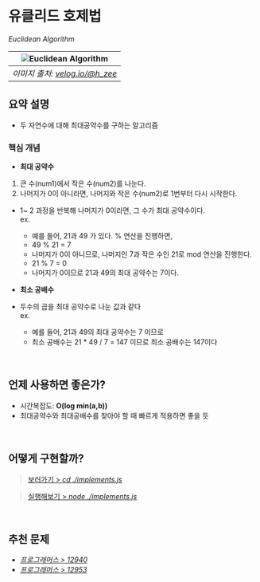 # 유클리드 호제법

_Euclidean Algorithm_

<div align="center">

|                        ![Euclidean Algorithm](https://github.com/user-attachments/assets/774b0b27-a408-4ebf-8630-2a1f4cca5fed)                         |
| :----------------------------------------------------------------------------------------------------------------------------------------------------: |
| _이미지 출처: [velog.io/@h_zee](https://velog.io/@h_zee/%EC%A0%95%EC%88%98%EB%A1%A0-%EC%9C%A0%ED%81%B4%EB%A6%AC%EB%93%9C-%ED%98%B8%EC%A0%9C%EB%B2%95)_ |

</div>

## 요약 설명

- 두 자연수에 대해 최대공약수를 구하는 알고리즘

### 핵심 개념

- **최대 공약수**

1. 큰 수(num1)에서 작은 수(num2)를 나눈다.
2. 나머지가 0이 아니라면, 나머지와 작은 수(num2)로 1번부터 다시 시작한다.

- 1~ 2 과정을 반복해 나머지가 0이라면, 그 수가 최대 공약수이다.<br/>
  ex.

  - 예를 들어, 21과 49 가 있다. % 연산을 진행하면,
  - 49 % 21 = 7
  - 나머지가 0이 아니므로, 나머지인 7과 작은 수인 21로 mod 연산을 진행한다.
  - 21 % 7 = 0
  - 나머지가 0이므로 21과 49의 최대 공약수는 7이다.

- **최소 공배수**
- 두수의 곱을 최대 공약수로 나눈 값과 같다<br/>
  ex.
  - 예를 들어, 21과 49의 최대 공약수는 7 이므로
  - 최소 공배수는 21 \* 49 / 7 = 147 이므로 최소 공배수는 147이다

<br/>

## 언제 사용하면 좋은가?

- 시간복잡도: **O(log min(a,b))**
- 최대공약수와 최대공배수를 찾아야 할 때 빠르게 적용하면 좋을 듯

<br/>

## 어떻게 구현할까?

> [보러가기 > _cd ./implements.js_]()

> [실행해보기 > _node ./implements.js_]()

<br/>

## 추천 문제

- [_프로그래머스 > 12940_](https://school.programmers.co.kr/learn/courses/30/lessons/12940)
- [_프로그래머스 > 12953_](https://programmers.co.kr/learn/courses/30/lessons/12953)

<br/>
